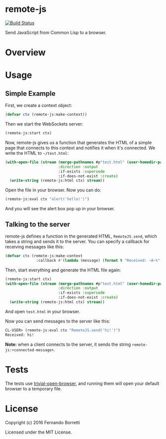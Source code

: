# remote-js

[![Build Status](https://travis-ci.org/ceramic/remote-js.svg?branch=master)](https://travis-ci.org/ceramic/remote-js)

Send JavaScript from Common Lisp to a browser.

# Overview

# Usage

## Simple Example

First, we create a context object:

```lisp
(defvar ctx (remote-js:make-context))
```

Then we start the WebSockets server:

```lisp
(remote-js:start ctx)
```

Now, remote-js gives us a function that generates the HTML of a simple page that
connects to this context and notifies it when it's connected. We write the HTML
to `~/test.html`:

```lisp
(with-open-file (stream (merge-pathnames #p"test.html" (user-homedir-pathname))
                        :direction :output
                        :if-exists :supersede
                        :if-does-not-exist :create)
  (write-string (remote-js:html ctx) stream))
```

Open the file in your browser. Now you can do:

```lisp
(remote-js:eval ctx "alert('hello!')")
```

And you will see the alert box pop up in your browser.

## Talking to the server

remote-js defines a function in the generated HTML, `RemoteJS.send`, which takes
a string and sends it to the server. You can specify a callback for receiving
messages like this:

```lisp
(defvar ctx (remote-js:make-context
              :callback #'(lambda (message) (format t "Received: ~A~%" message))))
```

Then, start everything and generate the HTML file again:

```lisp
(remote-js:start ctx)
(with-open-file (stream (merge-pathnames #p"test.html" (user-homedir-pathname))
                        :direction :output
                        :if-exists :supersede
                        :if-does-not-exist :create)
  (write-string (remote-js:html ctx) stream))
```

And open `test.html` in your browser.

Now you can send messages to the server like this:

```lisp
CL-USER> (remote-js:eval ctx "RemoteJS.send('hi!')")
Received: hi!
```

**Note:** when a client connects to the server, it sends the string
`remote-js:+connected-message+`.

# Tests

The tests use [trivial-open-browser][tob], and running them will open your
default browser to a temporary file.

# License

Copyright (c) 2016 Fernando Borretti

Licensed under the MIT License.

[tob]: http://quickdocs.org/trivial-open-browser/
